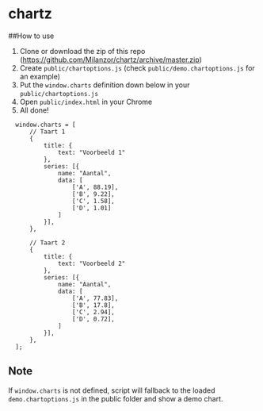 # chartz


##How to use

1. Clone or download the zip of this repo (https://github.com/Milanzor/chartz/archive/master.zip)
2. Create `public/chartoptions.js` (check `public/demo.chartoptions.js` for an example)
3. Put the `window.charts` definition down below in your `public/chartoptions.js`
4. Open  `public/index.html` in your Chrome
5. All done!
```
  window.charts = [
      // Taart 1
      {
          title: {
              text: "Voorbeeld 1"
          },
          series: [{
              name: "Aantal",
              data: [
                  ['A', 88.19],
                  ['B', 9.22],
                  ['C', 1.58],
                  ['D', 1.01]
              ]
          }],
      },
  
      // Taart 2
      {
          title: {
              text: "Voorbeeld 2"
          },
          series: [{
              name: "Aantal",
              data: [
                  ['A', 77.83],
                  ['B', 17.8],
                  ['C', 2.94],
                  ['D', 0.72],
              ]
          }],
      },
  ];
  ```


## Note

If `window.charts` is not defined, script will fallback to the loaded `demo.chartoptions.js` in the public folder and show a demo chart.

